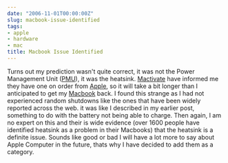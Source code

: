 ```yaml
---
date: "2006-11-01T00:00:00Z"
slug: macbook-issue-identified
tags:
- apple
- hardware
- mac
title: Macbook Issue Identified
---
```


Turns out my prediction wasn't quite correct, it was not the Power Management
Unit ([PMU][]), it was the heatsink. [Mactivate][] have informed me they have
one on order from [Apple][], so it will take a bit longer than I anticipated
to get my [Macbook][] back. I found this strange as I had not experienced
random shutdowns like the ones that have been widely reported across the web.
it was like I described in my earlier post, something to do with the battery
not being able to charge. Then again, I am no expert on this and their is wide
evidence (over 1600 people have identified heatsink as a problem in their
Macbooks) that the heatsink is a definite issue. Sounds like good or bad I
will have a lot more to say about Apple Computer in the future, thats why I
have decided to add them as a category.

[PMU]: http://docs.info.apple.com/article.html?artnum=303319
[Mactivate]: http://www.mactivate.ie/
[Apple]: http://www.apple.ie/
[Macbook]: http://www.apple.com/macbook/macbook.html